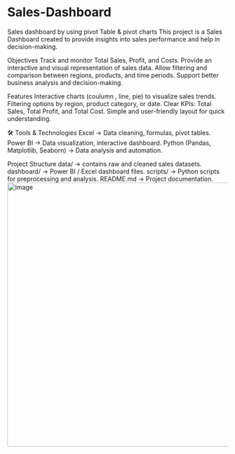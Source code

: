 # Sales-Dashboard
Sales dashboard by using pivot Table &amp; pivot charts
This project is a Sales Dashboard created to provide insights into sales performance and help in decision-making.

 Objectives
Track and monitor Total Sales, Profit, and Costs.
Provide an interactive and visual representation of sales data.
Allow filtering and comparison between regions, products, and time periods.
Support better business analysis and decision-making.

 Features
Interactive charts (coulumn , line, pie) to visualize sales trends.
Filtering options by region, product category, or date.
 Clear KPIs: Total Sales, Total Profit, and Total Cost.
 Simple and user-friendly layout for quick understanding.

🛠 Tools & Technologies
Excel → Data cleaning, formulas, pivot tables.
Power BI → Data visualization, interactive dashboard.
Python (Pandas, Matplotlib, Seaborn) → Data analysis and automation.

 Project Structure
data/ → contains raw and cleaned sales datasets.
dashboard/ → Power BI / Excel dashboard files.
scripts/ → Python scripts for preprocessing and analysis.
README.md → Project documentation.
<img width="1678" height="601" alt="image" src="https://github.com/user-attachments/assets/ca7e8159-4695-4e4e-b33e-021f20968c6e" />
